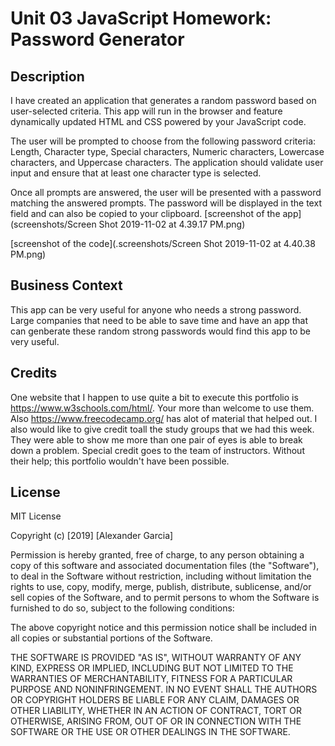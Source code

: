 # Unit 03 JavaScript Homework: Password Generator


## Description

I have created an application that generates a random password based on user-selected criteria. This app will run in the browser and feature dynamically updated HTML and CSS powered by your JavaScript code.

The user will be prompted to choose from the following password criteria:
Length, Character type, Special characters, Numeric characters, Lowercase characters, and Uppercase characters.
The application should validate user input and ensure that at least one character type is selected.

Once all prompts are answered, the user will be presented with a password matching the answered prompts. The password will be displayed in the text field and can also be copied to your clipboard.
[screenshot of the app](screenshots/Screen Shot 2019-11-02 at 4.39.17 PM.png)

[screenshot of the code](.screenshots/Screen Shot 2019-11-02 at 4.40.38 PM.png)


## Business Context

This app can be very useful for anyone who needs a strong password. Large companies that need to be able to save time and have an app that can genberate these random strong passwords would find this app to be very useful.




## Credits
One website that I happen to use quite a bit to execute this portfolio is https://www.w3schools.com/html/. Your more than welcome to use them. Also https://www.freecodecamp.org/ has alot of material that helped out.
I also would like to give credit toall the study groups that we had this week. They were able to show me more than one pair of eyes is able to break down a problem.
Special credit goes to the team of instructors. Without their help; this portfolio wouldn't have been possible.
## License
MIT License

Copyright (c) [2019] [Alexander Garcia]

Permission is hereby granted, free of charge, to any person obtaining a copy
of this software and associated documentation files (the "Software"), to deal
in the Software without restriction, including without limitation the rights
to use, copy, modify, merge, publish, distribute, sublicense, and/or sell
copies of the Software, and to permit persons to whom the Software is
furnished to do so, subject to the following conditions:

The above copyright notice and this permission notice shall be included in all
copies or substantial portions of the Software.

THE SOFTWARE IS PROVIDED "AS IS", WITHOUT WARRANTY OF ANY KIND, EXPRESS OR
IMPLIED, INCLUDING BUT NOT LIMITED TO THE WARRANTIES OF MERCHANTABILITY,
FITNESS FOR A PARTICULAR PURPOSE AND NONINFRINGEMENT. IN NO EVENT SHALL THE
AUTHORS OR COPYRIGHT HOLDERS BE LIABLE FOR ANY CLAIM, DAMAGES OR OTHER
LIABILITY, WHETHER IN AN ACTION OF CONTRACT, TORT OR OTHERWISE, ARISING FROM,
OUT OF OR IN CONNECTION WITH THE SOFTWARE OR THE USE OR OTHER DEALINGS IN THE
SOFTWARE.